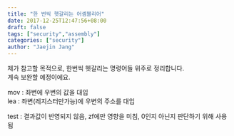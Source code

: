 ```yaml
---
title: "한 번씩 헷갈리는 어셈블리어"
date: 2017-12-25T12:47:56+08:00
draft: false
tags: ["security","assembly"]
categories: ["security"]
author: "Jaejin Jang"
---
```


제가 참고할 목적으로, 한번씩 헷갈리는 명령어들 위주로 정리합니다.<br>
계속 보완할 예정이에요.

mov : 좌변에 우변의 값을 대입<br>
lea : 좌변(레지스터만가능)에 우변의 주소를 대입<br>

test : 결과값이 반영되지 않음, zf에만 영향을 미침, 0인지 아닌지 판단하기 위해 사용됨<br>
